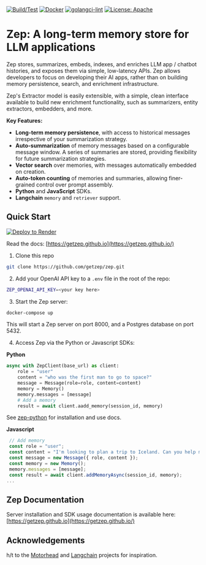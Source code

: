[![Build/Test](https://github.com/getzep/zep/actions/workflows/build-test.yml/badge.svg)](https://github.com/getzep/zep/actions/workflows/build-test.yml) [![Docker](https://github.com/getzep/zep/actions/workflows/docker-publish.yml/badge.svg)](https://github.com/getzep/zep/actions/workflows/docker-publish.yml) [![golangci-lint](https://github.com/getzep/zep/actions/workflows/golangci-lint.yml/badge.svg)](https://github.com/getzep/zep/actions/workflows/golangci-lint.yml)
[![License: Apache](https://img.shields.io/badge/License-Apache-blue.svg)](https://img.shields.io/github/license/getzep/zep)

# Zep: A long-term memory store for LLM applications
Zep stores, summarizes, embeds, indexes, and enriches LLM app / chatbot histories, and exposes them via simple, low-latency APIs. Zep allows developers to focus on developing their AI apps, rather than on building memory persistence, search, and enrichment infrastructure.

Zep's Extractor model is easily extensible, with a simple, clean interface available to build new enrichment functionality, such as summarizers, entity extractors, embedders, and more.

**Key Features:**
- **Long-term memory persistence**, with access to historical messages irrespective of your summarization strategy.
- **Auto-summarization** of memory messages based on a configurable message window. A series of summaries are stored, providing flexibility for future summarization strategies.
- **Vector search** over memories, with messages automatically embedded on creation. 
- **Auto-token counting** of memories and summaries, allowing finer-grained control over prompt assembly.
- **Python** and **JavaScript** SDKs.
- **Langchain** `memory` and `retriever` support.

## Quick Start

[![Deploy to Render](https://render.com/images/deploy-to-render-button.svg)](https://render.com/deploy?repo=https://github.com/getzep/zep)

Read the docs: [https://getzep.github.io](https://getzep.github.io/)

1. Clone this repo
```bash
git clone https://github.com/getzep/zep.git
```
2. Add your OpenAI API key to a `.env` file in the root of the repo:
```bash
ZEP_OPENAI_API_KEY=<your key here>
```
3. Start the Zep server:
```bash
docker-compose up
```
This will start a Zep server on port 8000, and a Postgres database on port 5432.

4. Access Zep via the Python or Javascript SDKs:

**Python**
```python
async with ZepClient(base_url) as client:
    role = "user"
    content = "who was the first man to go to space?"
    message = Message(role=role, content=content)
    memory = Memory()
    memory.messages = [message]
    # Add a memory
    result = await client.aadd_memory(session_id, memory)
```
See [zep-python](https://github.com/getzep/zep-python) for installation and use docs.

**Javascript**
```Javascript
 // Add memory
 const role = "user";
 const content = "I'm looking to plan a trip to Iceland. Can you help me?"
 const message = new Message({ role, content });
 const memory = new Memory();
 memory.messages = [message];
 const result = await client.addMemoryAsync(session_id, memory);
...
```

## Zep Documentation
Server installation and SDK usage documentation is available here: [https://getzep.github.io](https://getzep.github.io/)

## Acknowledgements
h/t to the [Motorhead](https://github.com/getmetal/motorhead) and [Langchain](https://github.com/hwchase17/langchain) projects for inspiration.
